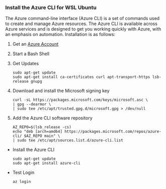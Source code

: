 ### Install the Azure CLI for WSL Ubuntu

The Azure command-line interface (Azure CLI) is a set of commands used to create and manage Azure resources. The Azure CLI is available across Azure services and is designed to get you working quickly with Azure, with an emphasis on automation. Installation is as follows:

1. Get an [Azure Account](https://azure.microsoft.com)

1. Start a Bash Shell

1. Get Updates

    ```
    sudo apt-get update
    sudo apt-get install ca-certificates curl apt-transport-https lsb-release gnupg
    ```

1. Download and install the Microsoft signing key

    ```
    curl -sL https://packages.microsoft.com/keys/microsoft.asc \
    | gpg --dearmor \
    | sudo tee /etc/apt/trusted.gpg.d/microsoft.gpg > /dev/null
    ```

1. Add the Azure CLI software repository

    ```
    AZ_REPO=$(lsb_release -cs)
    echo "deb [arch=amd64] https://packages.microsoft.com/repos/azure-cli/ $AZ_REPO main" \
    | sudo tee /etc/apt/sources.list.d/azure-cli.list    
    ```

* Install the Azure CLI

    ```
    sudo apt-get update
    sudo apt-get install azure-cli
    ```

* Test Login

    ```
    az login
    ```